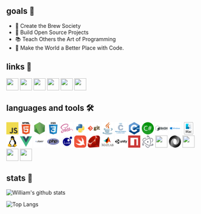 ## goals 🎯
- 🍺  Create the Brew Society
- 👷  Build Open Source Projects
- 📚  Teach Others the Art of Programming
- 🤖  Make the World a Better Place with Code.

## links 🔗
[<img height="32" width="32" color="#1DA1F2" src="https://cdn.jsdelivr.net/npm/simple-icons@v3/icons/buymeacoffee.svg" />](https://brew-society.com/user/?id=2)
[<img height="32" width="32" color="#1DA1F2" src="https://cdn.jsdelivr.net/npm/simple-icons@v3/icons/apache.svg" />](https://william-mcgonagle.github.io/)
[<img height="32" width="32" color="#1DA1F2" src="https://cdn.jsdelivr.net/npm/simple-icons@v3/icons/github.svg" />](https://github.com/William-McGonagle)
[<img height="32" width="32" color="#1DA1F2" src="https://cdn.jsdelivr.net/npm/simple-icons@v3/icons/instagram.svg" />](https://www.instagram.com/william.mcgonagle/)
[<img height="32" width="32" color="#1DA1F2" src="https://cdn.jsdelivr.net/npm/simple-icons@v3/icons/twitter.svg" />](https://twitter.com/WilliamMcGona11)
[<img height="32" width="32" color="#1DA1F2" src="https://cdn.jsdelivr.net/npm/simple-icons@v3/icons/npm.svg" />](https://www.npmjs.com/~william_mcgonagle)

## languages and tools 🛠️
<img height="32" src="https://raw.githubusercontent.com/github/explore/80688e429a7d4ef2fca1e82350fe8e3517d3494d/topics/javascript/javascript.png"></img>
<img height="32" src="https://raw.githubusercontent.com/github/explore/80688e429a7d4ef2fca1e82350fe8e3517d3494d/topics/html/html.png"></img>
<img height="32" src="https://raw.githubusercontent.com/github/explore/80688e429a7d4ef2fca1e82350fe8e3517d3494d/topics/nodejs/nodejs.png"></img>
<img height="32" src="https://raw.githubusercontent.com/github/explore/80688e429a7d4ef2fca1e82350fe8e3517d3494d/topics/css/css.png"></img>
<img height="32" src="https://raw.githubusercontent.com/github/explore/80688e429a7d4ef2fca1e82350fe8e3517d3494d/topics/sass/sass.png"></img>
<img height="32" src="https://raw.githubusercontent.com/github/explore/80688e429a7d4ef2fca1e82350fe8e3517d3494d/topics/python/python.png"></img>
<img height="32" src="https://raw.githubusercontent.com/github/explore/80688e429a7d4ef2fca1e82350fe8e3517d3494d/topics/git/git.png"></img>
<img height="32" src="https://raw.githubusercontent.com/github/explore/80688e429a7d4ef2fca1e82350fe8e3517d3494d/topics/java/java.png"></img>
<img height="32" src="https://raw.githubusercontent.com/github/explore/80688e429a7d4ef2fca1e82350fe8e3517d3494d/topics/c/c.png"></img>
<img height="32" src="https://raw.githubusercontent.com/github/explore/80688e429a7d4ef2fca1e82350fe8e3517d3494d/topics/cpp/cpp.png"></img>
<img height="32" src="https://raw.githubusercontent.com/github/explore/80688e429a7d4ef2fca1e82350fe8e3517d3494d/topics/csharp/csharp.png"></img>
<img height="32" src="https://raw.githubusercontent.com/github/explore/80688e429a7d4ef2fca1e82350fe8e3517d3494d/topics/bash/bash.png"></img>
<img height="32" src="https://raw.githubusercontent.com/github/explore/80688e429a7d4ef2fca1e82350fe8e3517d3494d/topics/windows/windows.png"></img>
<img height="32" src="https://raw.githubusercontent.com/github/explore/80688e429a7d4ef2fca1e82350fe8e3517d3494d/topics/macos/macos.png"></img>
<img height="32" src="https://raw.githubusercontent.com/github/explore/80688e429a7d4ef2fca1e82350fe8e3517d3494d/topics/linux/linux.png"></img>
<img height="32" src="https://raw.githubusercontent.com/github/explore/80688e429a7d4ef2fca1e82350fe8e3517d3494d/topics/vue/vue.png"></img>
<img height="32" src="https://raw.githubusercontent.com/github/explore/80688e429a7d4ef2fca1e82350fe8e3517d3494d/topics/jquery/jquery.png"></img>
<img height="32" src="https://raw.githubusercontent.com/github/explore/80688e429a7d4ef2fca1e82350fe8e3517d3494d/topics/php/php.png"></img>
<img height="32" src="https://raw.githubusercontent.com/github/explore/80688e429a7d4ef2fca1e82350fe8e3517d3494d/topics/lua/lua.png"></img>
<img height="32" src="https://raw.githubusercontent.com/github/explore/80688e429a7d4ef2fca1e82350fe8e3517d3494d/topics/swift/swift.png"></img>
<img height="32" src="https://raw.githubusercontent.com/github/explore/80688e429a7d4ef2fca1e82350fe8e3517d3494d/topics/ruby/ruby.png"></img>
<img height="32" src="https://raw.githubusercontent.com/github/explore/80688e429a7d4ef2fca1e82350fe8e3517d3494d/topics/matlab/matlab.png"></img>
<img height="32" src="https://raw.githubusercontent.com/github/explore/80688e429a7d4ef2fca1e82350fe8e3517d3494d/topics/unity/unity.png"></img>
<img height="32" src="https://raw.githubusercontent.com/github/explore/80688e429a7d4ef2fca1e82350fe8e3517d3494d/topics/npm/npm.png"></img>
<img height="32" src="https://raw.githubusercontent.com/github/explore/80688e429a7d4ef2fca1e82350fe8e3517d3494d/topics/electron/electron.png"></img>
<img height="32" width="32" color="#1DA1F2" src="https://cdn.jsdelivr.net/npm/simple-icons@v3/icons/stripe.svg" />
<img height="32" src="https://raw.githubusercontent.com/github/explore/80688e429a7d4ef2fca1e82350fe8e3517d3494d/topics/json/json.png"></img>
<img height="32" width="32" color="#1DA1F2" src="https://cdn.jsdelivr.net/npm/simple-icons@v3/icons/tor.svg" />
<img height="32" width="32" color="#1DA1F2" src="https://cdn.jsdelivr.net/npm/simple-icons@v3/icons/rss.svg" />
<img height="32" width="32" color="#1DA1F2" src="https://cdn.jsdelivr.net/npm/simple-icons@v3/icons/atom.svg" />


## stats 💯
![William's github stats](https://github-readme-stats.vercel.app/api?username=william-mcgonagle&count_private=true&include_all_commits=true&show_icons=true)

![Top Langs](https://github-readme-stats.vercel.app/api/top-langs/?username=william-mcgonagle&layout=compact)
